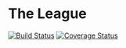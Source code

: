 # The League
[![Build Status](https://travis-ci.org/dabboxking/league.svg?branch=master)](https://travis-ci.org/dabboxking/league) [![Coverage Status](https://coveralls.io/repos/github/dabboxking/league/badge.svg?branch=master)](https://coveralls.io/github/dabboxking/league?branch=master) 
